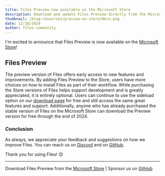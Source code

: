 ```yaml
---
title: Files Preview now available on the Microsoft Store
description: Download and update Files Preview directly from the Microsoft Store.
thumbnail: /blog-resources/preview-on-store/Hero.png
date: 12/10/2024
author: files-community
---
```


I'm excited to announce that Files Preview is now available on the [Microsoft Store](ms-windows-store://pdp/?ProductId=9NSQD9PKV3SS&cid=FilesWebsite)!

## Files Preview

The preview version of Files offers early access to new features and improvements. By adding Files Preview to the Store, users have more choices on how to install Files as part of their workflow. While purchasing the Store versions of Files helps support development and is greatly appreciated, it is entirely optional. Users can continue to use the sideload option on our [download page](/download/) for free and still access the same great features and support. Additionally, anyone who has already purchased the stable version of Files on the Microsoft Store can download the Preview version for free through the end of 2024.

### Conclusion

As always, we appreciate your feedback and suggestions on how we improve Files. You can reach us on [Discord](https://discord.gg/files) and on [GitHub](https://github.com/files-community/Files/).

Thank you for using Files! 😊

---

Download Files Preview from the [Microsoft Store](ms-windows-store://pdp/?ProductId=9NSQD9PKV3SS&cid=FilesWebsite) | Sponsor us on [GitHub](https://github.com/sponsors/yaira2/)